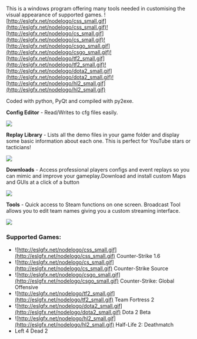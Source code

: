 This is a windows program offering many tools needed in customising the visual appearance of supported games.
![http://eslgfx.net/nodelogo/css_small.gif](http://eslgfx.net/nodelogo/css_small.gif)![http://eslgfx.net/nodelogo/cs_small.gif](http://eslgfx.net/nodelogo/cs_small.gif)![http://eslgfx.net/nodelogo/csgo_small.gif](http://eslgfx.net/nodelogo/csgo_small.gif)![http://eslgfx.net/nodelogo/tf2_small.gif](http://eslgfx.net/nodelogo/tf2_small.gif)![http://eslgfx.net/nodelogo/dota2_small.gif](http://eslgfx.net/nodelogo/dota2_small.gif)![http://eslgfx.net/nodelogo/hl2_small.gif](http://eslgfx.net/nodelogo/hl2_small.gif)

Coded with python, PyQt and compiled with py2exe.

**Config Editor** - Read/Writes to cfg files easily.

[![](http://img.stunjelly.com/images/screen.png)](http://code.google.com/p/steam-tools/)

**Replay Library** - Lists all the demo files in your game folder and display some basic information about each one. This is perfect for YouTube stars or tacticians!

[![](http://img.stunjelly.com/images/screengqg.png)](http://code.google.com/p/steam-tools/)

**Downloads** - Access professional players configs and event replays so you can mimic and improve your gameplay.Download and install custom Maps and GUIs at a click of a button

[![](http://img.stunjelly.com/images/demos.png)](http://code.google.com/p/steam-tools/)

**Tools** - Quick access to Steam functions on one screen. Broadcast Tool allows you to edit team names giving you a custom streaming interface.

[![](http://img.stunjelly.com/images/screencwc.png)](http://code.google.com/p/steam-tools/)

### Supported Games: ###
  * ![http://eslgfx.net/nodelogo/css_small.gif](http://eslgfx.net/nodelogo/css_small.gif) Counter-Strike 1.6
  * ![http://eslgfx.net/nodelogo/cs_small.gif](http://eslgfx.net/nodelogo/cs_small.gif) Counter-Strike Source
  * ![http://eslgfx.net/nodelogo/csgo_small.gif](http://eslgfx.net/nodelogo/csgo_small.gif) Counter-Strike: Global Offensive
  * ![http://eslgfx.net/nodelogo/tf2_small.gif](http://eslgfx.net/nodelogo/tf2_small.gif) Team Fortress 2
  * ![http://eslgfx.net/nodelogo/dota2_small.gif](http://eslgfx.net/nodelogo/dota2_small.gif) Dota 2 Beta
  * ![http://eslgfx.net/nodelogo/hl2_small.gif](http://eslgfx.net/nodelogo/hl2_small.gif) Half-Life 2: Deathmatch
  * Left 4 Dead 2